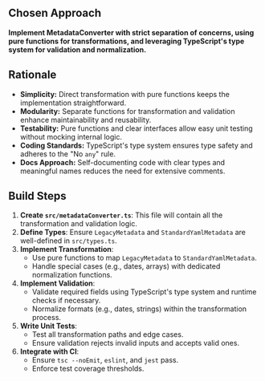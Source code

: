 ## Chosen Approach

**Implement MetadataConverter with strict separation of concerns, using pure functions for transformations, and leveraging TypeScript's type system for validation and normalization.**

## Rationale

- **Simplicity:** Direct transformation with pure functions keeps the implementation straightforward.
- **Modularity:** Separate functions for transformation and validation enhance maintainability and reusability.
- **Testability:** Pure functions and clear interfaces allow easy unit testing without mocking internal logic.
- **Coding Standards:** TypeScript's type system ensures type safety and adheres to the "No `any`" rule.
- **Docs Approach:** Self-documenting code with clear types and meaningful names reduces the need for extensive comments.

## Build Steps

1. **Create `src/metadataConverter.ts`**: This file will contain all the transformation and validation logic.
2. **Define Types**: Ensure `LegacyMetadata` and `StandardYamlMetadata` are well-defined in `src/types.ts`.
3. **Implement Transformation**:
   - Use pure functions to map `LegacyMetadata` to `StandardYamlMetadata`.
   - Handle special cases (e.g., dates, arrays) with dedicated normalization functions.
4. **Implement Validation**:
   - Validate required fields using TypeScript's type system and runtime checks if necessary.
   - Normalize formats (e.g., dates, strings) within the transformation process.
5. **Write Unit Tests**:
   - Test all transformation paths and edge cases.
   - Ensure validation rejects invalid inputs and accepts valid ones.
6. **Integrate with CI**:
   - Ensure `tsc --noEmit`, `eslint`, and `jest` pass.
   - Enforce test coverage thresholds.
